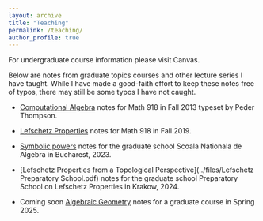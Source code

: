```yaml
---
layout: archive
title: "Teaching"
permalink: /teaching/
author_profile: true
---
```


For undergraduate course information please visit Canvas.

Below are notes from graduate topics courses and other lecture series I have taught. While I have made a good-faith effort to keep these notes free of typos, there may still be some typos I have not caught. 

* [Computational Algebra](../files/Computational_alg_notes.pdf) notes for Math 918 in Fall 2013 typeset by Peder Thompson.

* [Lefschetz Properties](../files/918-Lefschetz-Notes.pdf) notes for Math 918 in Fall 2019.

* [Symbolic powers](../files/SNALectures.pdf) notes for the graduate school Scoala Nationala de Algebra in Bucharest, 2023.

* [Lefschetz Properties from a Topological Perspective](../files/Lefschetz Preparatory School.pdf) notes for the graduate school Preparatory School on Lefschetz Properties in Krakow, 2024.

* Coming soon [Algebraic Geometry]() notes for a graduate course in Spring 2025.